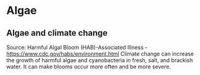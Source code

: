 # Algae

## Algae and climate change
Source: Harmful Algal Bloom (HAB)-Associated Illness - https://www.cdc.gov/habs/environment.html
Climate change can increase the growth of harmful algae and cyanobacteria in fresh, salt, and brackish water. It can make blooms occur more often and be more severe.